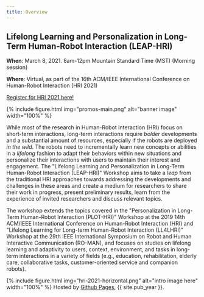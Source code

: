 ```yaml
---
title: Overview
---
```



## Lifelong Learning and Personalization in Long-Term Human-Robot Interaction (LEAP-HRI) 

**When**: March 8, 2021. 8am-12pm Mountain Standard Time (MST) (Morning session)

**Where**: Virtual, as part of the 16th ACM/IEEE International Conference on Human-Robot Interaction (HRI 2021)

[Register for HRI 2021 here!](https://humanrobotinteraction.org/2021/registration/)



{% include figure.html img="promos-main.png" alt="banner image" width="100%" %}


While most of the research in Human-Robot Interaction (HRI) focus on short-term interactions, long-term interactions require *bolder* developments and a substantial amount of resources, especially if the robots are deployed *in the wild*. The robots need to incrementally learn new concepts or abilities in a *lifelong* fashion to adapt their behaviors within new situations and personalize their interactions with users to maintain their interest and engagement. The "Lifelong Learning and Personalization in Long-Term Human-Robot Interaction (LEAP-HRI)" Workshop aims to take a *leap* from the traditional HRI approaches towards addressing the developments and challenges in these areas and create a medium for researchers to share their work in progress, present preliminary results, learn from the experience of invited researchers and discuss relevant topics. 

The workshop extends the topics covered in the "Personalization in Long-Term Human-Robot Interaction (PLOT-HRI)" Workshop at the 2019 14th ACM/IEEE International Conference on Human-Robot Interaction (HRI) and "Lifelong Learning for Long-term Human-Robot Interaction (LL4LHRI)" Workshop at the 29th IEEE International Symposium on Robot and Human Interactive Communication (RO-MAN), and focuses on studies on lifelong learning and adaptivity to users, context, environment, and tasks in long-term interactions in a variety of fields (e.g., education, rehabilitation, elderly care, collaborative tasks, customer-oriented service and companion robots).

{% include figure.html img="hri-2021-horizontal.png" alt="intro image here" width="100%" %}
Hosted by [Github Pages](https://pages.github.com/), {{ site.pub_year }}. 